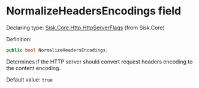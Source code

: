 <!--

Copyrights 2023 Sisk Framework - CypherPotato
Published under MIT license

!!! DO NOT EDIT THIS FILE !!!
This file was generated by a tool in the Sisk package. To edit the information in this documentation,
edit the XML documentation present in the Sisk source code.

-->


# NormalizeHeadersEncodings field

Declaring type: [Sisk.Core.Http.HttpServerFlags](/read?q=/contents/spec/Sisk.Core.Http.HttpServerFlags.md) (from Sisk.Core)


Definition:

```cs
public bool NormalizeHeadersEncodings;
```

Determines if the HTTP server should convert request headers encoding to the content encoding.


<p>
                    Default value: <code>true</code></p>

